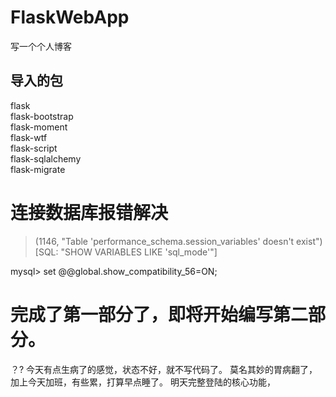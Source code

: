 # FlaskWebApp
写一个个人博客
## 导入的包
flask  
flask-bootstrap  
flask-moment  
flask-wtf  
flask-script  
flask-sqlalchemy  
flask-migrate  
# 连接数据库报错解决
>(1146, "Table 'performance_schema.session_variables' doesn't exist") [SQL: "SHOW VARIABLES LIKE 'sql_mode'"]

mysql> set @@global.show_compatibility_56=ON;
# 完成了第一部分了，即将开始编写第二部分。
？?
今天有点生病了的感觉，状态不好，就不写代码了。
莫名其妙的胃病翻了，加上今天加班，有些累，打算早点睡了。
明天完整登陆的核心功能，